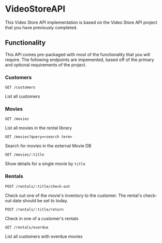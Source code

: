 # VideoStoreAPI
This Video Store API implementation is based on the Video Store API project that you have previously completed.

## Functionality
This API comes pre-packaged with most of the functionality that you will require. The following endpoints are impemented, based off of the primary and optional requirements of the project.

### Customers

```
GET /customers
```
List all customers

### Movies

```
GET /movies
```
List all movies in the rental library

```
GET /movies?query=<search term>
```
Search for movies in the external Movie DB

```
GET /movies/:title
```
Show details for a single movie by `title`

### Rentals

```
POST /rentals/:title/check-out
```
Check out one of the movie's inventory to the customer. The rental's check-out date should be set to today.

```
POST /rentals/:title/return
```
Check in one of a customer's rentals

```
GET /rentals/overdue
```
List all customers with overdue movies
